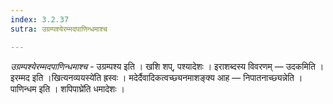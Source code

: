 ```yaml
---
index: 3.2.37
sutra: उग्रम्पश्येरम्मदपाणिन्धमाश्च

---
```

_उग्रम्पश्येरम्मदपाणिन्धमाश्च_ - उग्रम्पश्य इति । खशि शप्, पश्यादेशः । इराशब्दस्य विवरणम् —  उदकमिति । इरम्मद इति ।खित्यनव्ययस्ये॑ति ह्रस्वः । मदेर्दैवादिकत्वच्छ्यनमाशङ्क्य आह —  निपातनाच्छ्यन्नेति । पाणिन्धम इति । शपिपाघ्रे॑ति धमादेशः । 